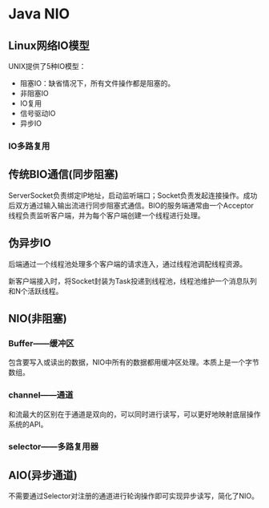 # Java NIO

## Linux网络IO模型

UNIX提供了5种IO模型：

* 阻塞IO：缺省情况下，所有文件操作都是阻塞的。
* 非阻塞IO
* IO复用
* 信号驱动IO
* 异步IO

### IO多路复用

## 传统BIO通信(同步阻塞)

ServerSocket负责绑定IP地址，启动监听端口；Socket负责发起连接操作。成功后双方通过输入输出流进行同步阻塞式通信。BIO的服务端通常由一个Acceptor线程负责监听客户端，并为每个客户端创建一个线程进行处理。

## 伪异步IO

后端通过一个线程池处理多个客户端的请求连入，通过线程池调配线程资源。

新客户端接入时，将Socket封装为Task投递到线程池，线程池维护一个消息队列和N个活跃线程。

## NIO(非阻塞)

### Buffer——缓冲区

包含要写入或读出的数据，NIO中所有的数据都用缓冲区处理。本质上是一个字节数组。

### channel——通道

和流最大的区别在于通道是双向的，可以同时进行读写，可以更好地映射底层操作系统的API。

### selector——多路复用器

## AIO(异步通道)

不需要通过Selector对注册的通道进行轮询操作即可实现异步读写，简化了NIO。